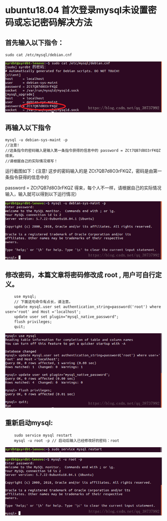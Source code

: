 # ubuntu18.04 首次登录mysql未设置密码或忘记密码解决方法

## 首先输入以下指令：

```
sudo cat /etc/mysql/debian.cnf
```

![](./res/20180831144759364.png)

## 再输入以下指令

```
mysql -u debian-sys-maint -p
//注意! 
//这条指令的密码输入是输入第一条指令获得的信息中的 password = ZCt7QB7d8O3rFKQZ 得来。
//请根据自己的实际情况填写！
```

运行截图如下：(注意! 这步的密码输入的是 ZCt7QB7d8O3rFKQZ，密码是由第一条指令获得的信息中的

password = ZCt7QB7d8O3rFKQZ 得来，每个人不一样，请根据自己的实际情况输入，输入就可以得到以下运行情况）

![](./res/20180717234206251.png)

## 修改密码，本篇文章将密码修改成 root , 用户可自行定义。

```
    use mysql;
    // 下面这句命令有点长，请注意。
    update mysql.user set authentication_string=password('root') where user='root' and Host ='localhost';
    update user set plugin="mysql_native_password"; 
    flush privileges;
    quit;
```

![](./res/20180717234900348.png)

## 重新启动mysql:

```
    sudo service mysql restart
    mysql -u root -p // 启动后输入已经修改好的密码：root
```

![](./res/20180717235251402.png)

![](./res/20180717235329735.png)